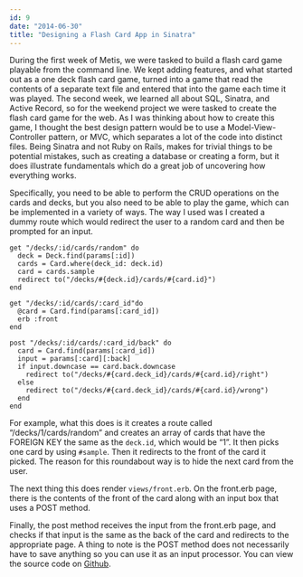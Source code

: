 ```yaml
---
id: 9
date: "2014-06-30"
title: "Designing a Flash Card App in Sinatra"
---
```

During the first week of Metis, we were tasked to build a flash card game playable from the command line. We kept adding features, and what started out as a one deck flash card game, turned into a game that read the contents of a separate text file and entered that into the game each time it was played. The second week, we learned all about SQL, Sinatra, and Active Record, so for the weekend project we were tasked to create the flash card game for the web. As I was thinking about how to create this game, I thought the best design pattern would be to use a Model-View-Controller pattern, or MVC, which separates a lot of the code into distinct files. Being Sinatra and not Ruby on Rails, makes for trivial things to be potential mistakes, such as creating a database or creating a form, but it does illustrate fundamentals which do a great job of uncovering how everything works.

Specifically, you need to be able to perform the CRUD operations on the cards and decks, but you also need to be able to play the game, which can be implemented in a variety of ways. The way I used was I created a dummy route which would redirect the user to a random card and then be prompted for an input.

    get "/decks/:id/cards/random" do
      deck = Deck.find(params[:id])
      cards = Card.where(deck_id: deck.id)
      card = cards.sample
      redirect to("/decks/#{deck.id}/cards/#{card.id}")
    end
 
    get "/decks/:id/cards/:card_id"do
      @card = Card.find(params[:card_id])
      erb :front
    end
 
    post "/decks/:id/cards/:card_id/back" do
      card = Card.find(params[:card_id])
      input = params[:card][:back]
      if input.downcase == card.back.downcase
        redirect to("/decks/#{card.deck_id}/cards/#{card.id}/right")
      else
        redirect to("/decks/#{card.deck_id}/cards/#{card.id}/wrong")
      end
    end

For example, what this does is it creates a route called “/decks/1/cards/random” and creates an array of cards that have the FOREIGN KEY the same as the `deck.id`, which would be “1”. It then picks one card by using `#sample`. Then it redirects to the front of the card it picked. The reason for this roundabout way is to hide the next card from the user.

The next thing this does render `views/front.erb`. On the front.erb page, there is the contents of the front of the card along with an input box that uses a POST method.

Finally, the post method receives the input from the front.erb page, and checks if that input is the same as the back of the card and redirects to the appropriate page. A thing to note is the POST method does not necessarily have to save anything so you can use it as an input processor. You can view the source code on [Github](https://github.com/CharlesMassry/flash_card_sinatra).